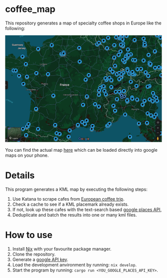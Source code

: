 # coffee_map

This repository generates a map of specialty coffee shops in Europe like the following:

![Image cannot be loaded](/assets/example.png)

You can find the actual map [here](https://www.google.com/maps/d/edit?mid=1VM-v9bgc7FdRIzAWzl3ksTIkHcxAlqs&usp=drive_link) which can be loaded directly into google maps on your phone.

# Details
This program generates a KML map by executing the following steps:

1. Use Katana to scrape cafes from [European coffee trip](europeancoffeetrip.com).
1. Check a cache to see if a KML placemark already exists.
1. If not, look up these cafes with the text-search based [google places API](https://developers.google.com/maps/documentation/places/web-service/text-search),
1. Deduplicate and batch the results into one or many kml files.

# How to use
1. Install [Nix](https://nixos.org/) with your favourite package manager.
1. Clone the repository.
1. Generate a [google API key](https://developers.google.com/maps/documentation/places/web-service/get-api-key).
1. Load the development anvironment by running: `nix develop`.
1. Start the program by running: `cargo run <YOU_GOOGLE_PLACES_API_KEY>`.



